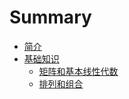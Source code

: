 # Summary

* [简介](README.md)
* [基础知识](fundamental.md)
  * [矩阵和基本线性代数](fundamental/basic-linear-algebra-matrix.md)
  * [排列和组合](fundamental/permutation-combination.md)

